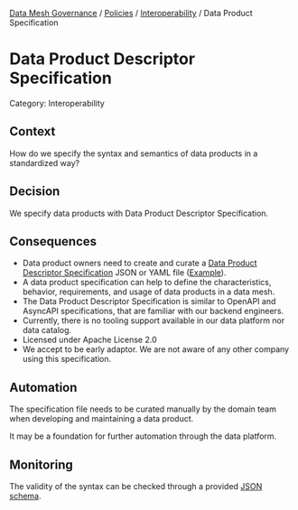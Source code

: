 [Data Mesh Governance](https://www.datamesh-governance.com/) / [Policies](https://www.datamesh-governance.com/#policies) / [Interoperability](https://www.datamesh-governance.com/#interoperability) / Data Product Specification

# Data Product Descriptor Specification

Category: Interoperability

## Context

How do we specify the syntax and semantics of data products in a standardized way?

## Decision

We specify data products with Data Product Descriptor Specification.

## Consequences

- Data product owners need to create and curate a [Data Product Descriptor Specification](https://dpds.opendatamesh.org/resources/specifications/1.0.0-DRAFT/) JSON or YAML file ([Example](https://github.com/opendatamesh-initiative/odm-specification-dpdescriptor/blob/main/examples/tripexecution/data-product-descriptor.dpd.json)).
- A data product specification can help to define the characteristics, behavior, requirements, and usage of data products in a data mesh.
- The Data Product Descriptor Specification is similar to OpenAPI and AsyncAPI specifications, that are familiar with our backend engineers.
- Currently, there is no tooling support available in our data platform nor data catalog.
- Licensed under Apache License 2.0
- We accept to be early adaptor. We are not aware of any other company using this specification.

## Automation

The specification file needs to be curated manually by the domain team when developing and maintaining a data product.

It may be a foundation for further automation through the data platform.

## Monitoring

The validity of the syntax can be checked through a provided [JSON schema](https://dpds.opendatamesh.org/resources/schemas/1.0.0-DRAFT.json).